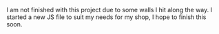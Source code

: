 I am not finished with this project due to some walls I hit along the way.
I started a new JS file to suit my needs for my shop, I hope to finish this soon. 
